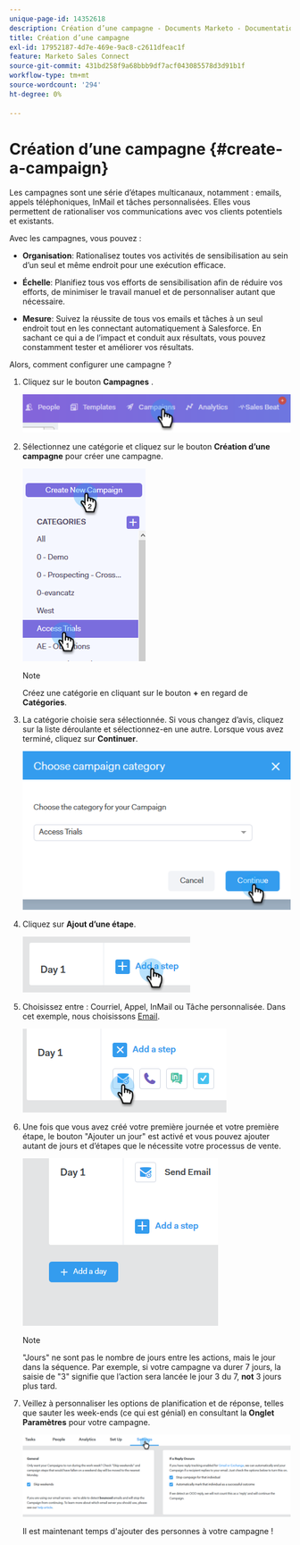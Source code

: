```yaml
---
unique-page-id: 14352618
description: Création d’une campagne - Documents Marketo - Documentation du produit
title: Création d’une campagne
exl-id: 17952187-4d7e-469e-9ac8-c2611dfeac1f
feature: Marketo Sales Connect
source-git-commit: 431bd258f9a68bbb9df7acf043085578d3d91b1f
workflow-type: tm+mt
source-wordcount: '294'
ht-degree: 0%

---
```


# Création d’une campagne {#create-a-campaign}

Les campagnes sont une série d’étapes multicanaux, notamment : emails, appels téléphoniques, InMail et tâches personnalisées. Elles vous permettent de rationaliser vos communications avec vos clients potentiels et existants.

Avec les campagnes, vous pouvez :

* **Organisation**: Rationalisez toutes vos activités de sensibilisation au sein d’un seul et même endroit pour une exécution efficace.

* **Échelle**: Planifiez tous vos efforts de sensibilisation afin de réduire vos efforts, de minimiser le travail manuel et de personnaliser autant que nécessaire.
* **Mesure**: Suivez la réussite de tous vos emails et tâches à un seul endroit tout en les connectant automatiquement à Salesforce. En sachant ce qui a de l’impact et conduit aux résultats, vous pouvez constamment tester et améliorer vos résultats.

Alors, comment configurer une campagne ?

1. Cliquez sur le bouton **Campagnes** .

   ![](assets/one-1.png)

1. Sélectionnez une catégorie et cliquez sur le bouton **Création d’une campagne** pour créer une campagne.

   ![](assets/two-1.png)

   >[!NOTE]
   >
   >Créez une catégorie en cliquant sur le bouton **+** en regard de **Catégories**.

1. La catégorie choisie sera sélectionnée. Si vous changez d’avis, cliquez sur la liste déroulante et sélectionnez-en une autre. Lorsque vous avez terminé, cliquez sur **Continuer**.

   ![](assets/three-1.png)

1. Cliquez sur **Ajout d’une étape**.

   ![](assets/four-1.png)

1. Choisissez entre : Courriel, Appel, InMail ou Tâche personnalisée. Dans cet exemple, nous choisissons [Email](/help/marketo/product-docs/marketo-sales-connect/campaigns/campaign-step-types.md#email).

   ![](assets/five-1.png)

1. Une fois que vous avez créé votre première journée et votre première étape, le bouton &quot;Ajouter un jour&quot; est activé et vous pouvez ajouter autant de jours et d’étapes que le nécessite votre processus de vente.

   ![](assets/six.png)

   >[!NOTE]
   >
   >&quot;Jours&quot; ne sont pas le nombre de jours entre les actions, mais le jour dans la séquence. Par exemple, si votre campagne va durer 7 jours, la saisie de &quot;3&quot; signifie que l’action sera lancée le jour 3 du 7, **not** 3 jours plus tard.

1. Veillez à personnaliser les options de planification et de réponse, telles que sauter les week-ends (ce qui est génial) en consultant la **Onglet Paramètres** pour votre campagne.

   ![](assets/seven.png)

   Il est maintenant temps d&#39;ajouter des personnes à votre campagne !
